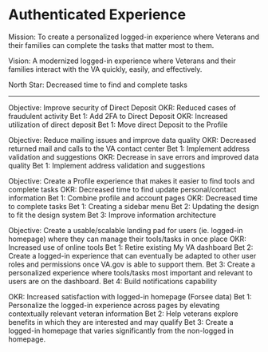 # Authenticated Experience

Mission: To create a personalized logged-in experience where Veterans and their families can complete the tasks that matter most to them.

Vision: A modernized logged-in experience where Veterans and their families interact with the VA quickly, easily, and effectively.

North Star: Decreased time to find and complete tasks

-----------------------------------------------------------------------------------------------------

Objective: Improve security of Direct Deposit 
OKR: Reduced cases of fraudulent activity
    Bet 1: Add 2FA to Direct Deposit
OKR: Increased utilization of direct deposit 
    Bet 1: Move direct Deposit to the Profile

Objective: Reduce mailing issues and improve data quality
OKR: Decreased returned mail and calls to the VA contact center 
    Bet 1: Implement address validation and suggestions 
OKR: Decrease in save errors and improved data quality
    Bet 1: Implement address validation and suggestions

Objective: Create a Profile experience that makes it easier to find tools and complete tasks
OKR: Decreased time to find update personal/contact information
    Bet 1: Combine profile and account pages
OKR: Decreased time to complete tasks
    Bet 1: Creating a sidebar menu 
    Bet 2: Updating the design to fit the design system
    Bet 3: Improve information architecture
 

Objective: Create a usable/scalable landing pad for users (ie. logged-in homepage) where they can manage their tools/tasks in once place
OKR: Increased use of online tools
    Bet 1: Retire existing My VA dashboard
    Bet 2: Create a logged-in experience that can eventually be adapted to other user roles and permissions once            VA.gov is able to support them.
    Bet 3: Create a personalized experience where tools/tasks most important and relevant to users are on the                dashboard.
    Bet 4: Build notifications capability 

OKR: Increased satisfaction with logged-in homepage (Forsee data)
    Bet 1: Personalize the logged-in experience across pages by elevating contextually relevant veteran                      information
    Bet 2: Help veterans explore benefits in which they are interested and may qualify
    Bet 3: Create a logged-in homepage that varies significantly from the non-logged in homepage.






